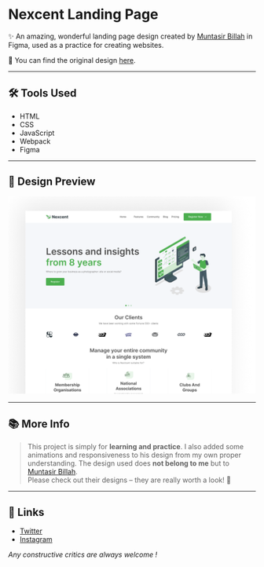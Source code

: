 # Nexcent Landing Page

✨ An amazing, wonderful landing page design created by [Muntasir Billah](https://www.figma.com/@itsmuntasirb) in Figma, used as a practice for creating websites.

🔗 You can find the original design [here](https://www.figma.com/community/file/1222060007934600841).

---

## 🛠 Tools Used

- HTML
- CSS
- JavaScript
- Webpack
- Figma

---

## 🎨 Design Preview

![Preview](https://github.com/Poufles/adz-pp-muntasir-landing-page/blob/main/src/assets/img/Landing%20Page.png?raw=true)

---

## 📚 More Info

> This project is simply for **learning and practice**. I also added some animations and responsiveness to his design from my own proper understanding.
> The design used does **not belong to me** but to [Muntasir Billah](https://www.figma.com/@itsmuntasirb).  
> Please check out their designs – they are really worth a look! 🙌

---

## 🔗 Links

- [Twitter](https://x.com/Vqliant)
- [Instagram](https://www.instagram.com/poufsadev/)

*Any constructive critics are always welcome !*
